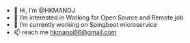 - 👋 Hi, I’m @HKMANOJ
- 👀 I’m interested in Working for Open Source and Remote job
- 🌱 I’m currently working on Spingboot microservice
- 📫 reach me hkmanoj66@gmail.com

<!---
HKMANOJ/HKMANOJ is a ✨ special ✨ repository because its `README.md` (this file) appears on your GitHub profile.
You can click the Preview link to take a look at your changes.
--->
